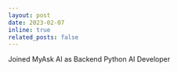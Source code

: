 ```yaml
---
layout: post
date: 2023-02-07
inline: true
related_posts: false
---
```


Joined MyAsk AI as Backend Python AI Developer
